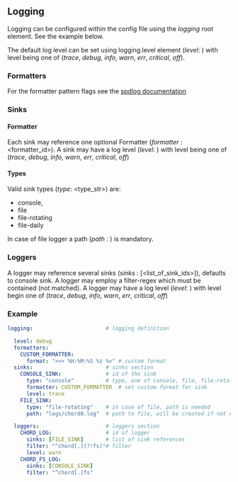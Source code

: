 Logging
-------

Logging can be configured within the config file using the *logging* root element. See the example below.

The default log level can be set using logging.level element (*level*: <level>) with level being one of (*trace*, *debug*, *info*, *warn*, *err*, *critical*, *off*).

### Formatters

For the formatter pattern flags see the [spdlog documentation](https://github.com/gabime/spdlog/wiki/3.-Custom-formatting)

### Sinks

#### Formatter

Each sink may reference one optional Formatter (*formatter* : <formatter_id>).
A sink may have a log level (*level*: <level>) with level being one of (*trace*, *debug*, *info*, *warn*, *err*, *critical*, *off*)

#### Types

Valid sink types (*type*: <type_str>) are:

- console,
- file
- file-rotating
- file-daily

In case of file logger a path (*path* : <path>) is mandatory.

### Loggers

A logger may reference several sinks (*sinks* : [<list_of_sink_ids>]), defaults to console sink.
A logger may employ a filter-regex which must be contained (not matched).
A logger may have a log level (*level*: <level>) with level begin one of (*trace*, *debug*, *info*, *warn*, *err*, *critical*, *off*)

### Example

```yaml
logging:                       # logging definition

  level: debug
  formatters:
    CUSTOM_FORMATTER:
      format: ">>> %H:%M:%S %z %v" # custom format
  sinks:                       # sinks section
    CONSOLE_SINK:              # id of the sink
      type: "console"          # type, one of console, file, file-rotating, file-daily
      formatter: CUSTOM_FORMATTER  # set custom format for sink
      level: trace
    FILE_SINK:
      type: "file-rotating"    # in case of file, path is needed
      path: "logs/chord0.log"  # path to file, will be created if not exists

  loggers:                     # loggers section
    CHORD_LOG:                 # id of logger
      sinks: [FILE_SINK]       # list of sink references
      filter: "^chord[.](?!fs)"# filter
      level: warn
    CHORD_FS_LOG:
      sinks: [CONSOLE_SINK]
      filter: "^chord[.]fs"
```
